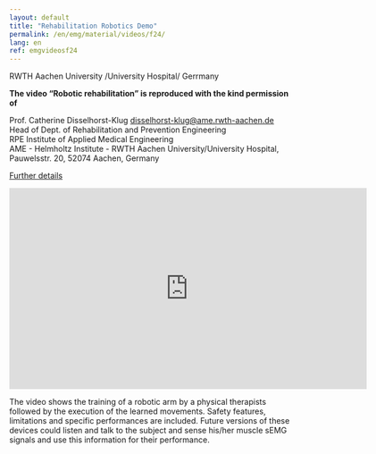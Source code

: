 ```yaml
---
layout: default
title: "Rehabilitation Robotics Demo"
permalink: /en/emg/material/videos/f24/
lang: en
ref: emgvideosf24
---
```


RWTH Aachen University /University Hospital/ Gerrmany

**The video “Robotic rehabilitation” is reproduced with the kind permission of**

Prof. Catherine Disselhorst-Klug disselhorst-klug@ame.rwth-aachen.de<br />
Head of Dept. of Rehabilitation and Prevention Engineering<br />
RPE Institute of Applied Medical Engineering<br />
AME - Helmholtz Institute - RWTH Aachen University/University Hospital, Pauwelsstr. 20, 52074 Aachen, Germany

[Further details](http://www.ame.rwth-aachen.de/cms/AME/Forschung/RPE-Rehabilitations-und-Praeventionst/Rehabilitation/~pkfb/Roboter-assistierte-Rehabilitation/?lidx=1)

 
<iframe width="640" height="360" src="https://www.youtube-nocookie.com/embed/7LdG1jrnptQ?rel=0&loop=1&modestbranding=1&playlist=7LdG1jrnptQ" frameborder="0" allow="autoplay; encrypted-media" allowfullscreen></iframe>

The video shows the training of a robotic arm by a physical therapists followed by the execution of the learned movements. Safety features, limitations and specific performances are included. Future versions of these devices could listen and talk to the subject and sense his/her muscle sEMG signals and use this information for their performance.
